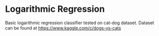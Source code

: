 # Logarithmic Regression

Basic logarithmic regression classifier tested on cat-dog dataset.
Dataset can be found at https://www.kaggle.com/c/dogs-vs-cats
